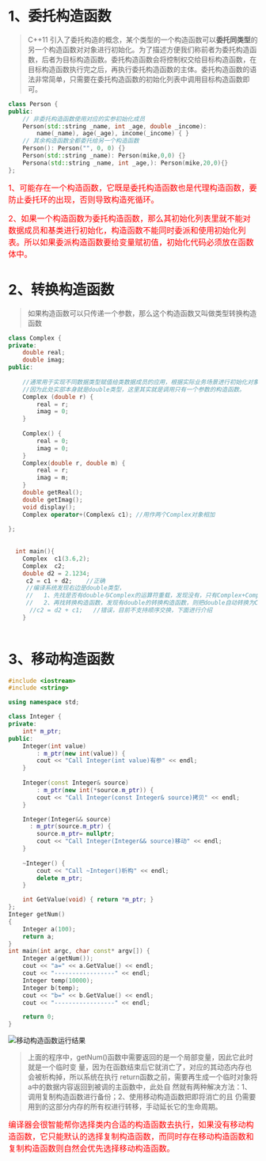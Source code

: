 # 1、委托构造函数
>C++11 引入了委托构造的概念，某个类型的一个构造函数可以**委托同类型**的另一个构造函数对对象进行初始化。为了描述方便我们称前者为委托构造函数，后者为目标构造函数。委托构造函数会将控制权交给目标构造函数，在目标构造函数执行完之后，再执行委托构造函数的主体。委托构造函数的语法非常简单，只需要在委托构造函数的初始化列表中调用目标构造函数即可。

```cpp
class Person {
public:
    // 非委托构造函数使用对应的实参初始化成员
    Person(std::string _name, int _age, double _income):
        name(_name), age(_age), income(_income) { }
    // 其余构造函数全都委托给另一个构造函数
    Person(): Person("", 0, 0) {}
    Person(std::string _name): Person(mike,0,0) {}
    Persona(std::string _name, int _age,): Person(mike,20,0){}
};
```
<font size=3 color="red">
1、可能存在一个构造函数，它既是委托构造函数也是代理构造函数，要防止委托环的出现，否则导致构造死循环。

2、如果一个构造函数为委托构造函数，那么其初始化列表里就不能对数据成员和基类进行初始化，构造函数不能同时委派和使用初始化列表。所以如果委派构造函数要给变量赋初值，初始化代码必须放在函数体中。
</font>

# 2、转换构造函数
>如果构造函数可以只传递一个参数，那么这个构造函数又叫做类型转换构造函数
```cpp
class Complex {
private:
	double real;
	double imag;
public:
 
    //通常用于实现不同数据类型赋值给类数据成员的应用，根据实际业务场景进行初始化对象
	//因为此处实部本身就是double类型，这里其实就是调用只有一个参数的构造函数。
	Complex (double r) {    
		real = r;  
		imag = 0;
	}
 
	Complex() { 
		real = 0;
		imag = 0; 
	}
	Complex(double r, double m) {
		real = r;
		imag = m;
	}
	double getReal();
	double getImag();
	void display();
	Complex operator+(Complex& c1); //用作两个Complex对象相加
 
};
 
 
  int main(){
 	Complex  c1(3.6,2);
    Complex  c2;
    double d2 = 2.1234;
	 c2 = c1 + d2;    //正确  
	 //编译系统发现右边是double类型，
	 //   1、先找是否有double与Complex的运算符重载，发现没有，只有Complex+Complex
	 //   2、再找转换构造函数，发现有double的转换构造函数，则把double自动转换为Complex对象
      //c2 = d2 + c1;   //错误，目前不支持顺序交换，下面进行介绍
	}
 
```

# 3、移动构造函数

```cpp
#include <iostream>
#include <string>

using namespace std;

class Integer {
private:
    int* m_ptr;
public:
	Integer(int value)
        : m_ptr(new int(value)) {
        cout << "Call Integer(int value)有参" << endl;
    }
    
    Integer(const Integer& source)
        : m_ptr(new int(*source.m_ptr)) {
        cout << "Call Integer(const Integer& source)拷贝" << endl;
    }

	Integer(Integer&& source)
	  : m_ptr(source.m_ptr) {
	    source.m_ptr= nullptr;
	    cout << "Call Integer(Integer&& source)移动" << endl;
	}
    
    ~Integer() {
        cout << "Call ~Integer()析构" << endl;
        delete m_ptr;
    }

    int GetValue(void) { return *m_ptr; }
};
Integer getNum()
{
    Integer a(100);
    return a;
}
int main(int argc, char const* argv[]) {
    Integer a(getNum()); 
    cout << "a=" << a.GetValue() << endl;
    cout << "-----------------" << endl;
    Integer temp(10000);
    Integer b(temp);
    cout << "b=" << b.GetValue() << endl;
    cout << "-----------------" << endl;

    return 0;
}

```

![移动构造函数运行结果](https://img-blog.csdnimg.cn/5a8d636ee7ea46ea8b83c4b39f04b15c.png)
>上面的程序中，getNum()函数中需要返回的是一个局部变量，因此它此时就是一个临时变
量，因为在函数结束后它就消亡了，对应的其动态内存也会被析构掉，所以系统在执行
return函数之前，需要再生成一个临时对象将a中的数据内容返回到被调的主函数中，此处自
然就有两种解决方法：1、调用复制构造函数进行备份；2、使用移动构造函数把即将消亡的且
仍需要用到的这部分内存的所有权进行转移，手动延长它的生命周期。

<font size=3 color="red">
  编译器会很智能帮你选择类内合适的构造函数去执行，如果没有移动构造函数，它只能默认的选择复制构造函数，而同时存在移动构造函数和复制构造函数则自然会优先选择移动构造函数。
</font>